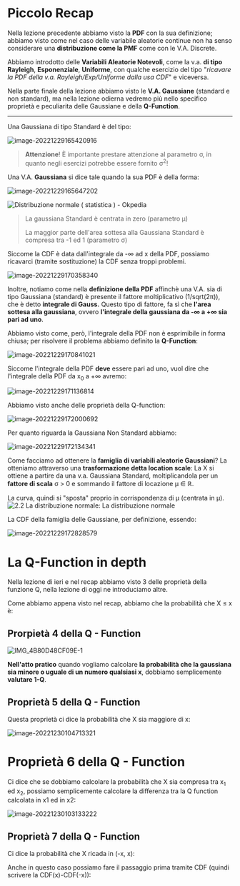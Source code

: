 # Piccolo Recap

Nella lezione precedente abbiamo visto la **PDF** con la sua definizione; abbiamo visto come nel caso delle variabile aleatorie continue non ha senso considerare una **distribuzione come la PMF** come con le V.A. Discrete.

Abbiamo introdotto delle **Variabili Aleatorie Notevoli**, come la v.a. **di tipo Rayleigh**, **Esponenziale**, **Uniforme**, con qualche esercizio del tipo "*ricavare la PDF della v.a. Rayleigh/Exp/Uniforme dalla usa CDF*" e viceversa.

Nella parte finale della lezione abbiamo visto le **V.A. Gaussiane** (standard e non standard), ma nella lezione odierna vedremo più nello specifico proprietà e peculiarita delle Gaussiane e della **Q-Function**.

---

Una Gaussiana di tipo Standard è del tipo:

![image-20221229165420916](./assets/image-20221229165420916.png)

> **Attenzione**! È importante prestare attenzione al parametro σ, in quanto negli esercizi potrebbe essere fornito σ<sup>2</sup>!

Una V.A. **Gaussiana** si dice tale quando la sua PDF è della forma:

![image-20221229165647202](./assets/image-20221229165647202.png)

![Distribuzione normale ( statistica ) - Okpedia](https://www.okpedia.it/data/okpedia/curva-distribuzione-normale.gif)

> La gaussiana Standard è centrata in zero (parametro μ)
>
> La maggior parte dell'area sottesa alla Gaussiana Standard è compresa tra -1 ed 1 (parametro σ)

Siccome la CDF è data dall'integrale da -∞ ad x della PDF, possiamo ricavarci (tramite sostituzione) la CDF senza troppi problemi.

![image-20221229170358340](./assets/image-20221229170358340.png)

Inoltre, notiamo come nella **definizione della PDF** affinchè una V.A. sia di tipo Gaussiana (standard) è presente il fattore moltiplicativo (1/sqrt(2π)), che è detto **integrale di Gauss.**
Questo tipo di fattore, fa sì che **l'area sottesa alla gaussiana**, ovvero **l'integrale della gaussiana da -∞ a +∞ sia pari ad uno**.

Abbiamo visto come, però, l'integrale della PDF non è esprimibile in forma chiusa; per risolvere il problema abbiamo definito la **Q-Function**:

![image-20221229170841021](./assets/image-20221229170841021.png)

Siccome l'integrale della PDF **deve** essere pari ad uno, vuol dire che l'integrale della PDF da  x<sub>0</sub> a +∞ avremo:

![image-20221229171136814](./assets/image-20221229171136814.png)

Abbiamo visto anche delle proprietà della Q-function:

![image-20221229172000692](./assets/image-20221229172000692.png)

Per quanto riguarda la Gaussiana Non Standard abbiamo:

![image-20221229172134341](./assets/image-20221229172134341.png)

Come facciamo ad ottenere la **famiglia di variabili aleatorie Gaussiani**? La otteniamo attraverso una **trasformazione detta location scale**: La X si ottiene a partire da una v.a. Gaussiana Standard, moltiplicandola per un **fattore di scala** σ > 0 e sommando il fattore di locazione μ ∈ ℝ.

La curva, quindi si "sposta" proprio in corrispondenza di μ (centrata in μ).![2.2 La distribuzione normale: La distribuzione normale](https://minerva.miurprogettopps.unito.it/pluginfile.php/148378/mod_book/chapter/1516/gauss.jpg)

La CDF della famiglia delle Gaussiane, per definizione, essendo:

![image-20221229172828579](./assets/image-20221229172828579.png)

# La Q-Function in depth

Nella lezione di ieri e nel recap abbiamo visto 3 delle proprietà della funzione Q, nella lezione di oggi ne introduciamo altre.

Come abbiamo appena visto nel recap, abbiamo che la probabilità che X ≤ x è:

## Prorpietà 4 della Q - Function

![IMG_4B80D48CF09E-1](./assets/IMG_4B80D48CF09E-1.jpeg)

**Nell'atto pratico** quando vogliamo calcolare **la probabilità che la gaussiana sia minore o uguale di un numero qualsiasi x**, dobbiamo semplicemente **valutare 1-Q**.

## Proprietà 5 della Q - Function

Questa proprietà ci dice la probabilità che X sia maggiore di x:

![image-20221230104713321](./assets/image-20221230104713321.png)

# Proprietà 6 della Q - Function

Ci dice che se dobbiamo calcolare la probabilità che X sia compresa tra x<sub>1</sub> ed x<sub>2</sub>, possiamo semplicemente calcolare la differenza tra la Q function calcolata in x1 ed in x2:

![image-20221230103133222](./assets/image-20221230103133222.png)

## Proprietà 7 della Q - Function

Ci dice la probabilità che X ricada in (-x, x):

Anche in questo caso possiamo fare il passaggio prima tramite CDF (quindi scrivere la CDF(x)-CDF(-x)):
